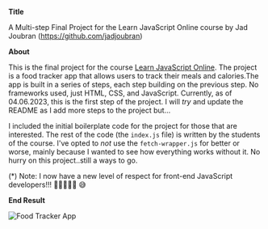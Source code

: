 **Title**

A Multi-step Final Project for the Learn JavaScript Online course by Jad Joubran
(https://github.com/jadjoubran)

**About**

This is the final project for the course [Learn JavaScript Online](https://learnjavascript.online). The project is a
food tracker app that allows users to track their meals and calories.The app is built in a series of steps, each step
building on the previous step. No frameworks used, just HTML, CSS, and JavaScript. Currently, as of 04.06.2023, this
is the first step of the project. I will *try* and update the README as I add more steps to the project but...

I included the initial boilerplate code for the project for those that are interested. The rest of
the code (the `index.js` file) is written by the students of the course. I've opted to _not_ use the
`fetch-wrapper.js` for better or worse, mainly because I wanted to see how everything works without it. No hurry
on this project..still a ways to go.

(*) Note: I now have a new level of respect for front-end JavaScript developers!!! 🙇🏻‍♂️🧙🏻‍ 😅



**End Result**

![Food Tracker App](https://github.com/jim3/Multi-Step-Final-Project-FoodTracker/blob/main/final-project.gif)
